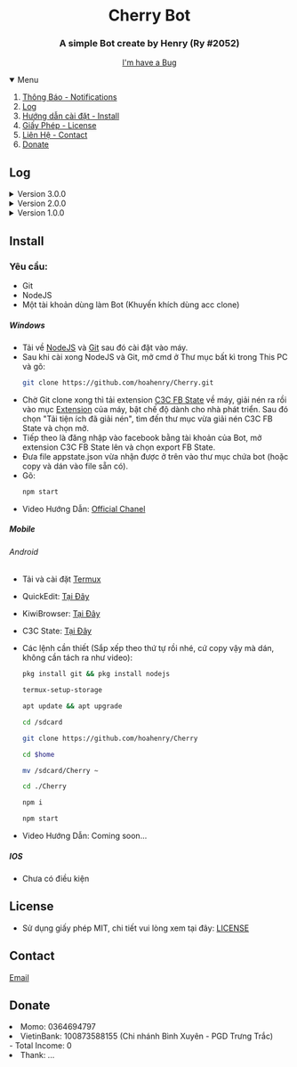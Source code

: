 <h1 align="center">Cherry Bot</h1>
<h3 align="center">A simple Bot create by Henry (Ry #2052)</h3>

<p align="center">
    <a href="https://github.com/hoahenry/Cherry/issues">I'm have a Bug</a>
    </p>
</p>

<details open="open">
    <summary>Menu</summary>
    <ol>
        <li><a href="https://github.com/hoahenry/Cherry-Data/blob/main/notifications.md">Thông Báo - Notifications</a></li>
        <li><a href="#Log">Log</a></li>
        <li><a href="#Install">Hướng dẫn cài đặt - Install</a></li>
        <li><a href="#License">Giấy Phép - License</a></li>
        <li><a href="#Contact">Liên Hệ - Contact</a></li>
      <li><a href="#Donate">Donate</a></li>
    </ol>
</details>

<!-- Log -->
## Log

<details>
    <summary>Version 3.0.0</summary>
    - Cherry - Super Ban: Lệnh cấm sử dụng Bot. </br>
    - Testmode: Chể độ này chỉ người quản lí Bot (ADMIN) mới được sử dụng.</br>
    - Fix delay khi sử dụng lệnh lúc mới start Bot.</br>
    - Sửa lệnh offbox thành busy và sửa lỗi xử lí sự kiện.</br>
    - Thay đổi một số biến, function cần thiết.</br>
    - Thêm check update: Bạn không cần phải kiểm tra thủ công về việc có phiên bản mới hay chưa, từ giờ nếu có bản cập nhật, bạn sẽ nhận được thông báo.</br>
    - Bổ sung thêm một số lệnh: load, unload, allin, sinhnhat...</br>
    - Thêm Purchase command: Nếu bạn muốn Bot của mình có thêm lệnh, bạn có thể kiểm tra danh sách lệnh được đăng bán bằng lệnh "buy".</br>
    - More fix...</br>
</details>
<details>
    <summary>Version 2.0.0</summary>
    - Fix database, command</br>
</details>
<details>
    <summary>Version 1.0.0</summary>
    - The beginning of Cherry</br>
</details>
    
<!-- Install -->
## Install

### Yêu cầu: 
- Git
- NodeJS
- Một tài khoản dùng làm Bot (Khuyến khích dùng acc clone)

##### Windows
- Tải về [NodeJS](https://nodejs.org/en/) và [Git](https://git-scm.com/) sau đó cài đặt vào máy.<br/>
- Sau khi cài xong NodeJS và Git, mở cmd ở Thư mục bất kì trong This PC và gõ:
    ```sh
    git clone https://github.com/hoahenry/Cherry.git
    ```
- Chờ Git clone xong thì tải extension [C3C FB State](https://github.com/c3cbot/c3c-fbstate/archive/refs/heads/master.zip) về máy, giải nén ra rồi vào mục [Extension](coccoc://extensions/) của máy, bật chế độ dành cho nhà phát triển. Sau đó chọn "Tải tiện ích đã giải nén", tìm đến thư mục vừa giải nén C3C FB State và chọn mở.
- Tiếp theo là đăng nhập vào facebook bằng tài khoản của Bot, mở extension C3C FB State lên và chọn export FB State.
- Đưa file appstate.json vừa nhận được ở trên vào thư mục chứa bot (hoặc copy và dán vào file sẵn có).
- Gõ:
     ```sh
     npm start
     ```
- Video Hướng Dẫn: [Official Chanel](https://youtu.be/4OzPMrN-qC4)
##### Mobile

###### Android
- Tải và cài đặt [Termux](https://f-droid.org/repo/com.termux_117.apk)
- QuickEdit: [Tại Đây](https://play.google.com/store/apps/details?id=com.rhmsoft.edit&hl=vi&gl=US)
- KiwiBrowser: [Tại Đây](https://play.google.com/store/apps/details?id=com.kiwibrowser.browser&hl=vi&gl=US)
- C3C State: [Tại Đây](https://github.com/c3cbot/c3c-fbstate/releases/download/1.0/c3c-fbstate-extractor.crx)

- Các lệnh cần thiết (Sắp xếp theo thứ tự rồi nhé, cứ copy vậy mà dán, không cần tách ra như video):
    ```sh
    pkg install git && pkg install nodejs
    ```
    ```sh
    termux-setup-storage
    ```
    ```sh
    apt update && apt upgrade
    ```
    ```sh
    cd /sdcard
    ```
    ```sh
    git clone https://github.com/hoahenry/Cherry
    ```
    ```sh
    cd $home
    ```
    ```sh
    mv /sdcard/Cherry ~
    ```
    ```sh
    cd ./Cherry
    ```
    ```sh
    npm i
    ```
    ```sh
    npm start
    ```
- Video Hướng Dẫn: Coming soon...
##### IOS
- Chưa có điều kiện

<!-- License -->
## License

- Sử dụng giấy phép MIT, chi tiết vui lòng xem tại đây: [LICENSE](https://github.com/hoahenry/Cherry#readme)

<!-- Contact -->
## Contact

<a href="mailto:hotro.cherry@gmail.com">Email</a>

<!-- Donate -->
## Donate

<li>Momo: 0364694797</li>
<li>VietinBank: 100873588155 (Chi nhánh Bình Xuyên - PGD Trưng Trắc)</li>
- Total Income: 0
<li>Thank: ...</li>
